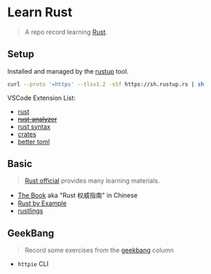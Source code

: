 # Learn Rust

> A repo record learning [Rust](https://www.rust-lang.org).

## Setup

Installed and managed by the [rustup] tool.

```bash
curl --proto '=https' --tlsv1.2 -sSf https://sh.rustup.rs | sh
```

[rustup]: https://github.com/rust-lang/rustup

VSCode Extension List:

- [rust](https://marketplace.visualstudio.com/items?itemName=rust-lang.rust)
- ~~[rust-analyzer](https://marketplace.visualstudio.com/items?itemName=matklad.rust-analyzer)~~
- [rust syntax](https://marketplace.visualstudio.com/items?itemName=dustypomerleau.rust-syntax)
- [crates](https://marketplace.visualstudio.com/items?itemName=serayuzgur.crates)
- [better toml](https://marketplace.visualstudio.com/items?itemName=bungcip.better-toml)

## Basic

> [Rust official](https://www.rust-lang.org/learn) provides many learning materials.

- [The Book](https://github.com/rust-lang/book) aka "Rust 权威指南" in Chinese
- [Rust by Example](https://github.com/rust-lang/rust-by-example)
- [rustlings](https://github.com/rust-lang/rustlings)

## GeekBang

> Record some exercises from the [geekbang] column

- `httpie` CLI

<!-- Links -->

[geekbang]: https://time.geekbang.org/
